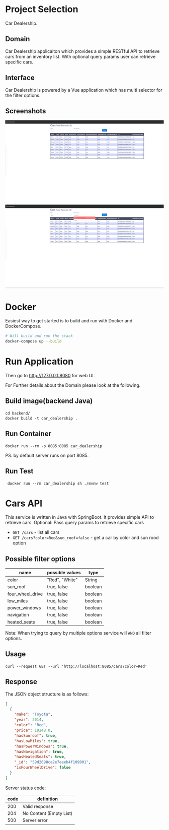 # Project Selection

Car Dealership.

## Domain

Car Dealership applicaiton which provides a simple RESTful API to retrieve cars from an inventory list. With optional query params user can retrieve specific cars.

## Interface

Car Dealership is powered by a Vue application which has multi selector for the filter options.

## Screenshots

<img src="screenshots/1.png" width="600">
<img src="screenshots/2.png" width="600">

# Docker

Easiest way to get started is to build and run with Docker and DockerCompose.

```sh
# Will build and run the stack
docker-compose up --build
```

# Run Application

Then go to http://127.0.0.1:8080 for web UI.

For Further details about the Domain please look at the following.

## Build image(backend Java)

```
cd backend/
docker build -t car_dealership .
```

## Run Container

```
docker run --rm -p 8085:8085 car_dealership
```

PS. by default server runs on port 8085.

## Run Test

```
 docker run --rm car_dealership sh ./mvnw test
```

# Cars API

This service is written in Java with SpringBoot. It provides simple API to retrieve cars.
Optional: Pass query params to retrieve specific cars

- `GET /cars` - list all cars
- `GET /cars?color=Red&sun_roof=false` - get a car by color and sun rood option

## Possible filter options

| name             | possible values | type    |
| ---------------- | --------------- | ------- |
| color            | "Red", "White"  | String  |
| sun_roof         | true, false     | boolean |
| four_wheel_drive | true, false     | boolean |
| low_miles        | true, false     | boolean |
| power_windows    | true, false     | boolean |
| navigation       | true, false     | boolean |
| heated_seats     | true, false     | boolean |

Note: When trying to query by multiple options service will `AND` all filter options.

## Usage

```
curl --request GET --url 'http://localhost:8085/cars?color=Red'
```

## Response

The JSON object structure is as follows:

```json
[
  {
    "make": "Toyota",
    "year": 2014,
    "color": "Red",
    "price": 19248.0,
    "hasSunroof": true,
    "hasLowMiles": true,
    "hasPowerWindows": true,
    "hasNavigation": true,
    "hasHeatedSeats": true,
    "_id": "59d2698ce2e7eeeb4f109001",
    "isFourWheelDrive": false
  }
]
```

Server status code:

| code | definition              |
| ---- | ----------------------- |
| 200  | Valid response          |
| 204  | No Content (Empty List) |
| 500  | Server error            |
